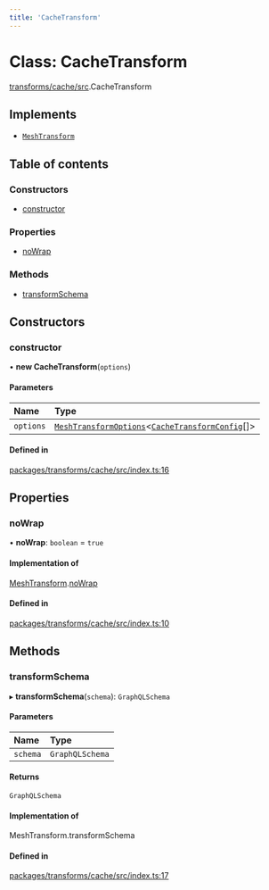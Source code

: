 ```yaml
---
title: 'CacheTransform'
---
```


# Class: CacheTransform

[transforms/cache/src](../modules/transforms_cache_src).CacheTransform

## Implements

- [`MeshTransform`](/docs/api/interfaces/types_src.MeshTransform)

## Table of contents

### Constructors

- [constructor](transforms_cache_src.CacheTransform#constructor)

### Properties

- [noWrap](transforms_cache_src.CacheTransform#nowrap)

### Methods

- [transformSchema](transforms_cache_src.CacheTransform#transformschema)

## Constructors

### constructor

• **new CacheTransform**(`options`)

#### Parameters

| Name | Type |
| :------ | :------ |
| `options` | [`MeshTransformOptions`](/docs/api/interfaces/types_src.MeshTransformOptions)\<[`CacheTransformConfig`](/docs/api/interfaces/types_src.YamlConfig.CacheTransformConfig)[]> |

#### Defined in

[packages/transforms/cache/src/index.ts:16](https://github.com/Urigo/graphql-mesh/blob/master/packages/transforms/cache/src/index.ts#L16)

## Properties

### noWrap

• **noWrap**: `boolean` = `true`

#### Implementation of

[MeshTransform](/docs/api/interfaces/types_src.MeshTransform).[noWrap](/docs/api/interfaces/types_src.MeshTransform#nowrap)

#### Defined in

[packages/transforms/cache/src/index.ts:10](https://github.com/Urigo/graphql-mesh/blob/master/packages/transforms/cache/src/index.ts#L10)

## Methods

### transformSchema

▸ **transformSchema**(`schema`): `GraphQLSchema`

#### Parameters

| Name | Type |
| :------ | :------ |
| `schema` | `GraphQLSchema` |

#### Returns

`GraphQLSchema`

#### Implementation of

MeshTransform.transformSchema

#### Defined in

[packages/transforms/cache/src/index.ts:17](https://github.com/Urigo/graphql-mesh/blob/master/packages/transforms/cache/src/index.ts#L17)
